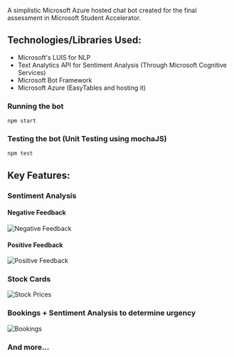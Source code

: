 A simplistic Microsoft Azure hosted chat bot created for the final assessment in Microsoft Student Accelerator.

## Technologies/Libraries Used:
- Microsoft's LUIS for NLP
- Text Analytics API for Sentiment Analysis (Through Microsoft Cognitive Services)
- Microsoft Bot Framework
- Microsoft Azure (EasyTables and hosting it)

### Running the bot
  `npm start`

### Testing the bot (Unit Testing using mochaJS)
  `npm test`


## Key Features:

### Sentiment Analysis
#### Negative Feedback
![Negative Feedback](https://i.imgur.com/Ftfx0hPm.png)
#### Positive Feedback
![Positive Feedback](https://i.imgur.com/gSge8rNm.png)

### Stock Cards

![Stock Prices](https://i.imgur.com/noRaDISm.png)

### Bookings + Sentiment Analysis to determine urgency
![Bookings](https://i.imgur.com/CIsYNM4m.png)

### And more...
